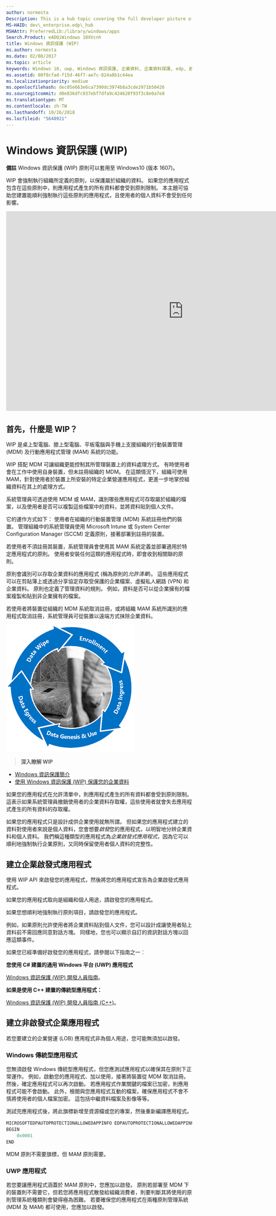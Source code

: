 ```yaml
---
author: normesta
Description: This is a hub topic covering the full developer picture of how Windows Information Protection (WIP) relates to files, buffers, clipboard, networking, background tasks, and data protection under lock.
MS-HAID: dev\_enterprise.edp\_hub
MSHAttr: PreferredLib:/library/windows/apps
Search.Product: eADQiWindows 10XVcnh
title: Windows 資訊保護 (WIP)
ms.author: normesta
ms.date: 02/08/2017
ms.topic: article
keywords: Windows 10, uwp, Windows 資訊保護, 企業資料, 企業資料保護, edp, 啟發式應用程式
ms.assetid: 08f0cfad-f15d-46f7-ae7c-824a8b1c44ea
ms.localizationpriority: medium
ms.openlocfilehash: dec05e663e6ca7390dc3974b8a3cde2971b50426
ms.sourcegitcommit: d0e836dfc937ebf7dfa9c424620f93f3c8e0a7e8
ms.translationtype: MT
ms.contentlocale: zh-TW
ms.lasthandoff: 10/26/2018
ms.locfileid: "5640921"
---
```

# <a name="windows-information-protection-wip"></a>Windows 資訊保護 (WIP)

__備註__ Windows 資訊保護 (WIP) 原則可以套用至 Windows10 (版本 1607)。

WIP 會強制執行組織所定義的原則，以保護屬於組織的資料。 如果您的應用程式包含在這些原則中，則應用程式產生的所有資料都會受到原則限制。 本主題可協助您建置能順利強制執行這些原則的應用程式，且使用者的個人資料不會受到任何影響。
<iframe src="https://channel9.msdn.com/Blogs/Windows-Development-for-the-Enterprise/Securing-Enterprise-Data-with-Windows-Information-Protection/player" width="960" height="540" allowFullScreen frameBorder="0"></iframe>

## <a name="first-what-is-wip"></a>首先，什麼是 WIP？

WIP 是桌上型電腦、膝上型電腦、平板電腦與手機上支援組織的行動裝置管理 (MDM) 及行動應用程式管理 (MAM) 系統的功能。

WIP 搭配 MDM 可讓組織更能控制其所管理裝置上的資料處理方式。 有時使用者會在工作中使用自身裝置，但未註冊組織的 MDM。  在這類情況下，組織可使用 MAM，針對使用者於裝置上所安裝的特定企業營運應用程式，更進一步地掌控組織資料在其上的處理方式。

系統管理員可透過使用 MDM 或 MAM，識別哪些應用程式可存取屬於組織的檔案，以及使用者是否可以複製這些檔案中的資料，並將資料貼到個人文件。

它的運作方式如下： 使用者在組織的行動裝置管理 (MDM) 系統註冊他們的裝置。 管理組織中的系統管理員使用 Microsoft Intune 或 System Center Configuration Manager (SCCM) 定義原則，接著部署到註冊的裝置。

若使用者不須註冊其裝置，系統管理員會使用其 MAM 系統定義並部署適用於特定應用程式的原則。 使用者安裝任何這類的應用程式時，即會收到相關聯的原則。

原則會識別可以存取企業資料的應用程式 (稱為原則的*允許清單*)。 這些應用程式可以在剪貼簿上或透過分享協定存取受保護的企業檔案、虛擬私人網路 (VPN) 和企業資料。 原則也定義了管理資料的規則。 例如，資料是否可以從企業擁有的檔案複製和貼到非企業擁有的檔案。

若使用者將裝置從組織的 MDM 系統取消註冊，或將組織 MAM 系統所識別的應用程式取消註冊，系統管理員可從裝置以遠端方式抹除企業資料。

![WIP 週期](images/wip-lifecycle.png)

> **深入瞭解 WIP** <br>
* [Windows 資訊保護簡介](https://blogs.technet.microsoft.com/windowsitpro/2016/06/29/introducing-windows-information-protection/)
* [使用 Windows 資訊保護 (WIP) 保護您的企業資料](https://technet.microsoft.com/library/dn985838(v=vs.85).aspx)

如果您的應用程式在允許清單中，則應用程式產生的所有資料都會受到原則限制。 這表示如果系統管理員撤銷使用者的企業資料存取權，這些使用者就會失去應用程式產生的所有資料的存取權。

如果您的應用程式只是設計成供企業使用就無所謂。 但如果您的應用程式建立的資料對使用者來說是個人資料，您會想要*啟發*您的應用程式，以明智地分辨企業資料和個人資料。 我們稱這種類型的應用程式為*企業啟發式應用程式*，因為它可以順利地強制執行企業原則，又同時保留使用者個人資料的完整性。

## <a name="create-an-enterprise-enlightened-app"></a>建立企業啟發式應用程式

使用 WIP API 來啟發您的應用程式，然後將您的應用程式宣告為企業啟發式應用程式。

如果您的應用程式取向是組織和個人用途，請啟發您的應用程式。

如果您想順利地強制執行原則項目，請啟發您的應用程式。

例如，如果原則允許使用者將企業資料貼到個人文件，您可以設計成讓使用者貼上資料前不需回應同意對話方塊。 同樣地，您也可以顯示自訂的資訊對話方塊以回應這類事件。

如果您已經準備好啟發您的應用程式，請參閱以下指南之一︰

**您使用 C# 建置的通用 Windows 平台 (UWP) 應用程式**

[Windows 資訊保護 (WIP) 開發人員指南](wip-dev-guide.md)。

**如果是使用 C++ 建置的傳統型應用程式：**

[Windows 資訊保護 (WIP) 開發人員指南 (C++)](http://go.microsoft.com/fwlink/?LinkId=822192)。


## <a name="create-non-enlightened-enterprise-app"></a>建立非啟發式企業應用程式

若您要建立的企業營運 (LOB) 應用程式非為個人用途，您可能無須加以啟發。

### <a name="windows-desktop-apps"></a>Windows 傳統型應用程式
您無須啟發 Windows 傳統型應用程式，但您應測試應用程式以確保其在原則下正常運作。 例如，啟動您的應用程式、加以使用，接著將裝置從 MDM 取消註冊。 然後，確定應用程式可以再次啟動。 若應用程式作業關鍵的檔案已加密，則應用程式可能不會啟動。 此外，檢閱與您應用程式互動的檔案，確保應用程式不會不慎將使用者的個人檔案加密。 這包括中繼資料檔案及影像等等。

測試完應用程式後，將此旗標新增至資源檔或您的專案，然後重新編譯應用程式。

```cpp
MICROSOFTEDPAUTOPROTECTIONALLOWEDAPPINFO EDPAUTOPROTECTIONALLOWEDAPPINFOID
BEGIN
    0x0001
END
```
MDM 原則不需要旗標，但 MAM 原則需要。

### <a name="uwp-apps"></a>UWP 應用程式

若您要讓應用程式涵蓋於 MAM 原則中，您應加以啟發。 原則若部署至 MDM 下的裝置則不需要它，但若您將應用程式散發給組織消費者，則要判斷其將使用的原則管理系統種類則會變得極為困難。 若要確保您的應用程式在兩種原則管理系統 (MDM 及 MAM) 都可使用，您應加以啟發。






 

